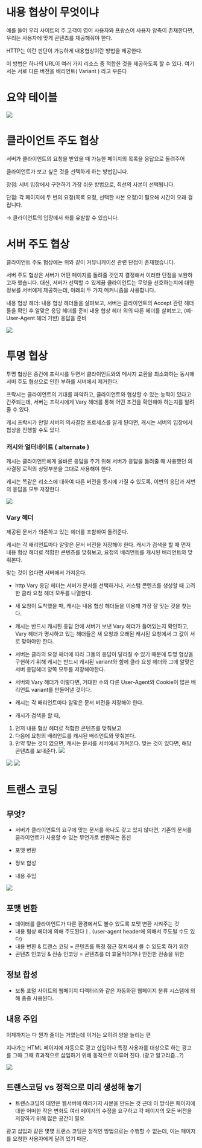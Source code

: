 # 내용 협상이 무엇이냐

예를 들어 우리 사이트의 주 고객이 영어 사용자와 프랑스어 사용자 양측이 존재한다면, 우리는 사용자에 맞게 콘텐츠를 제공해줘야 한다. 

HTTP는 이런 판단이 가능하게 내용협상이란 방법을 제공한다.

이 방법은 하나의 URL이 여러 가지 리소스 중 적합한 것을 제공하도록 할 수 있다. 여기서는 서로 다른 버전을 배리언트( Variant ) 라고 부른다


# 요약 테이블
![](https://images.velog.io/images/noahshin__11/post/ca865eb1-61e3-4953-bb6e-ccf76ca7f333/image.png)

# 클라이언트 주도 협상
서버가 클라이언트의 요청을 받았을 때 가능한 페이지의 목록을 응답으로 돌려주어

클라이언트가 보고 싶은 것을 선택하게 하는 방법입니다.

장점: 서버 입장에서 구현하기 가장 쉬운 방법으로, 최선의 사본이 선택됩니다.

단점: 각 페이지에 두 번의 요청(목록 요청, 선택한 사본 요청)이 필요해 시간이 오래 걸립니다.

→ 클라이언트의 입장에서 화를 유발할 수 있습니다.

# 서버 주도 협상
클라이언트 주도 협상에는 위와 같이 커뮤니케이션 관련 단점이 존재했습니다.

서버 주도 협상은 서버가 어떤 페이지를 돌려줄 것인지 결정해서 이러한 단점을 보완하고자 했습니다. 대신, 서버가 선택할 수 있게끔 클라이언트는 무엇을 선호하는지에 대한 정보를 서버에게 제공하는데, 아래의 두 가지 메커니즘을 사용합니다.

내용 협상 헤더: 내용 협상 헤더들을 살펴보고, 서버는 클라이언트의 Accept 관련 헤더들을 확인 후 알맞은 응답 헤더를 준비
내용 협상 헤더 외의 다른 헤더를 살펴보고, (예- User-Agent 헤더 기반) 응답을 준비

![](https://images.velog.io/images/noahshin__11/post/552bad74-19d4-4a94-9ebf-aac0be77613e/image.png)

# 투명 협상
투명 협상은 중간에 프락시를 두면서 클라이언트와의 메시지 교환을 최소화하는 동시에 서버 주도 협상으로 인한 부하를 서버에서 제거한다.

프락시는 클라이언트의 기대를 파악하고, 클라이언트와 협상할 수 있는 능력이 있다고 간주되는데, 서버는 프락시에게 Vary 헤더를 통해 어떤 조건을 확인해야 하는지를 알려줄 수 있다.


 
캐시 프락시가 만일 서버의 의사결정 프로세스를 알게 된다면, 캐시는 서버의 입장에서 협상을 진행할 수도 있다.

### 캐시와 얼터네이트 ( alternate )
캐시는 클라이언트에게 올바른 응답을 주기 위해 서버가 응답을 돌려줄 때 사용했던 의사결정 로직의 상당부분을 그대로 사용해야 한다.

캐시는 똑같은 리소스에 대하여 다른 버전을 동시에 가질 수 있도록, 이번의 응답과 저번의 응답을 모두 저장한다.

![](https://images.velog.io/images/noahshin__11/post/2420f326-075f-47d7-90f4-d7156a8b2a38/image.png)

### Vary 헤더
제공된 문서가 의존하고 있는 헤더를 포함하여 돌려준다.

캐시는 각 배리언트마다 알맞은 문서 버전을 저장해야 한다. 캐시가 검색을 할 때 먼저 내용 협상 헤더로 적합한 콘텐츠를 맞춰보고, 요청의 배리언트를 캐시된 배리언트와 맞춰본다.

맞는 것이 없다면 서버에서 가져온다.

- http Vary 응답 헤더는
서버가 문서를 선택하거나, 커스텀 콘텐츠를 생성할 때 고려한
클라 요청 헤더 모두를 나열한다.

- 새 요청이 도착했을 때, 캐시는 내용 협상 헤더들을 이용해 가장 잘 맞는 것을 찾는다.

- 캐시는 반드시 캐시된 응답 안에 서버가 보낸 Vary 헤더가 들어있는지 확인하고,
Vary 헤더가 명시하고 있는 헤더들은
새 요청과 오래된 캐시된 요청에서 그 값이 서로 맞아야만 한다.
- 서버는 클라의 요청 헤더에 따라 그들의 응답이 달라질 수 있기 때문에
투명 협상을 구현하기 위해 캐시는 반드시
캐시된 variant와 함께
클라 요청 헤더와
그에 알맞은 서버 응답헤더 양쪽 모두를 저장해야한다.


- 서버의 Vary 헤더가 이렇다면, 거대한 수의 다른 User-Agent와 Cookie이 많은 배리언트 variant를 만들어낼 것이다.
- 캐시는 각 배리언트마다 알맞은 문서 버전을 저장해야 한다.
- 캐시가 검색을 할 때,
1. 먼저 내용 협상 헤더로 적합한 콘텐츠를 맞춰보고
2. 다음에 요청의 배리언트를 캐시된 배리언트와 맞춰본다.
3. 만약 맞는 것이 없으면, 캐시는 문서를 서버에서 가져온다.
맞는 것이 있다면, 해당 콘텐츠를 보내준다.
![](https://images.velog.io/images/noahshin__11/post/2654af0a-9952-41dc-8720-fff22a6f1c4f/image.png)

![](https://images.velog.io/images/noahshin__11/post/06bda1a9-41c7-4cce-89dc-b3601acd6504/image.png)
![](https://images.velog.io/images/noahshin__11/post/8ae309a7-1213-4924-b8fd-0adfd0614157/image.png)

# 트랜스 코딩

## 무엇?

- 서버가 클라이언트의 요구에 맞는 문서를 하나도 갖고 있지 않다면, 기존의 문서를 클라이언트가 사용할 수 있는 무언가로 변환하는 옵션

- 포맷 변환
- 정보 합성
- 내용 주입

![](https://images.velog.io/images/noahshin__11/post/7cf7929f-8bc8-4cc6-8c29-6b87eab5d567/image.png)

## 포맷 변환
- 데이터를 클라이언트가 다른 환경에서도 볼수 있도록 포맷 변환 시켜주는 것
- 내용 협상 헤더에 의해 주도된다ㅣ. (user-agent header에 의해서 주도될 수도 있다)
- 내용 변환 & 트랜스 코딩 = 콘텐츠를 특정 접근 장치에서 볼 수 있도록 하기 위한
- 콘텐츠 인코딩 & 전송 인코딩 = 콘텐츠를 더 효율적이거나 안전한 전송을 위한

## 정보 합성

- 보통 포털 사이트의 웹페이지 디렉터리와 같은 자동화된 웹페이지 분류 시스템에 의해 종종 사용된다.

## 내용 주입

이제까지는 다 뭔가 줄이는 거였는데 이거는 오히려 양을 늘리는 편

지나가는 HTML 페이지에 자동으로 광고 삽입이나 특정 사용자를 대상으로 하는 광고를 그때 그때 효과적으로 삽입하기 위해 동적으로 이루어 진다. (광고 알고리즘...?)

![](https://images.velog.io/images/noahshin__11/post/4239182e-9f73-4366-897d-e269c7b6bb79/image.png)


## 트랜스코딩 vs 정적으로 미리 생성해 놓기

- 트랜스코딩의 대안은 웹서버에 여러가지 사본을 만드는 것
근데 이 방식은 페이지에 대한 어떠한 작은 변화도 여러 페이지의 수정을 요구하고
각 페이지의 모든 버전을 저장하기 위해 많은 공간이 필요

광고 삽입과 같은 몇몇 트랜스 코딩은 정적인 방법으로는 수행할 수 없는데, 이는 페이지를 요청한 사용자에게 달려 있기 때문.